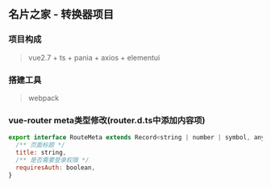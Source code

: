 ## 名片之家 - 转换器项目

### 项目构成
> vue2.7 + ts + pania + axios + elementui   


### 搭建工具
> webpack

### vue-router meta类型修改(router.d.ts中添加内容项)
```javascript
export interface RouteMeta extends Record<string | number | symbol, any> {
  /** 页面标题 */
  title: string,
  /** 是否需要登录权限 */
  requiresAuth: boolean,
}
```